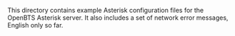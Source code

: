 This directory contains example Asterisk configuration files for the OpenBTS Asterisk server.
It also includes a set of network error messages, English only so far.


